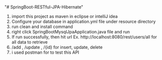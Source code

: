 "# SpringBoot-RESTful-JPA-Hibernate" 
1. import this project as maven in eclipse or intelliJ idea
2. Configure your database in application.yml file under resource directory
3. run clean and install command 
4. right click SpringBootMysqlJpaApplication.java file and run
5. If run successfully, then hit url Ex. http://localhost:8080/rest/users/all for all data to retrieve
6. /add , /update , /{id} for insert, update, delete
7. i used postman for to test this API